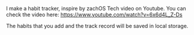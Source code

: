 I make a habit tracker, inspire by zachOS Tech video on Youtube.
You can check the video here: https://www.youtube.com/watch?v=6x6d4L_Z-Ds

The habits that you add and the track record will be saved in local storage.